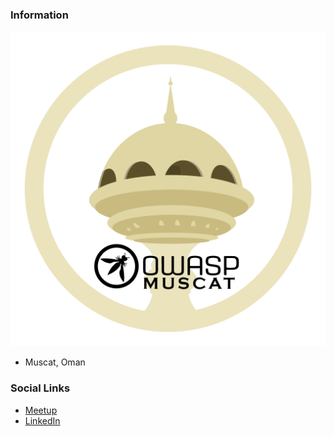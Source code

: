 ### Information

![Owasp Muscat Chapter](assets/images/logo.png "Owasp Muscat Chapter")
* Muscat, Oman

### Social Links
* [Meetup](https://www.meetup.com/muscat-owasp-meetup-group/)
* [LinkedIn](https://www.linkedin.com/company/owasp-muscat/)


